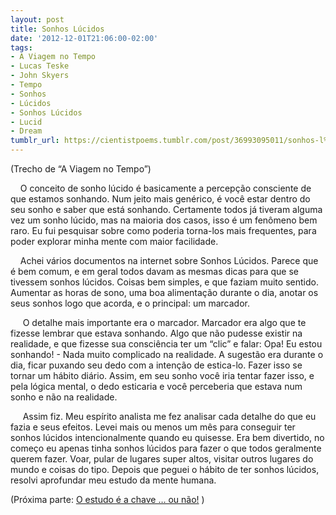 ```yaml
---
layout: post
title: Sonhos Lúcidos
date: '2012-12-01T21:06:00-02:00'
tags:
- A Viagem no Tempo
- Lucas Teske
- John Skyers
- Tempo
- Sonhos
- Lúcidos
- Sonhos Lúcidos
- Lucid
- Dream
tumblr_url: https://cientistpoems.tumblr.com/post/36993095011/sonhos-l%C3%BAcidos
---
```

(Trecho de “A Viagem no Tempo”)

&nbsp; &nbsp; O conceito de sonho lúcido é basicamente a percepção consciente de que estamos sonhando. Num jeito mais genérico, é você estar dentro do seu sonho e saber que está sonhando. Certamente todos já tiveram alguma vez um sonho lúcido, mas na maioria dos casos, isso é um fenômeno bem raro. Eu fui pesquisar sobre como poderia torna-los mais frequentes, para poder explorar minha mente com maior facilidade.&nbsp;

&nbsp; &nbsp; Achei vários documentos na internet sobre Sonhos Lúcidos. Parece que é bem comum, e em geral todos davam as mesmas dicas para que se tivessem sonhos lúcidos. Coisas bem simples, e que faziam muito sentido. Aumentar as horas de sono, uma boa alimentação durante o dia, anotar os seus sonhos logo que acorda, e o principal: um marcador.

&nbsp; &nbsp; &nbsp;O detalhe mais importante era o marcador. Marcador era algo que te fizesse lembrar que estava sonhando. Algo que não pudesse existir na realidade, e que fizesse sua consciência ter um “clic” e falar: Opa! Eu estou sonhando! - Nada muito complicado na realidade. A sugestão era durante o dia, ficar puxando seu dedo com a intenção de estica-lo. Fazer isso se tornar um hábito diário. Assim, em seu sonho você iria tentar fazer isso, e pela lógica mental, o dedo esticaria e você perceberia que estava num sonho e não na realidade.

&nbsp; &nbsp; &nbsp;Assim fiz. Meu espírito analista me fez analisar cada detalhe do que eu fazia e seus efeitos. Levei mais ou menos um mês para conseguir ter sonhos lúcidos intencionalmente quando eu quisesse. Era bem divertido, no começo eu apenas tinha sonhos lúcidos para fazer o que todos geralmente querem fazer. Voar, pular de lugares super altos, visitar outros lugares do mundo e coisas do tipo. Depois que peguei o hábito de ter sonhos lúcidos, resolvi aprofundar meu estudo da mente humana.

(Próxima parte: [O estudo é a chave … ou não!](http://cientistpoems.tumblr.com/post/36994389484/o-estudo-e-a-chave-ou-nao) )
